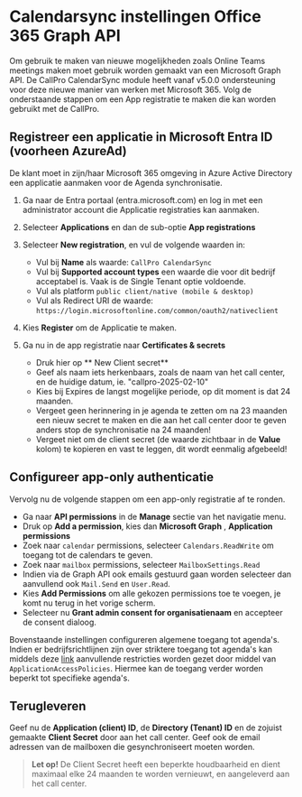 # Calendarsync instellingen Office 365 Graph API

Om gebruik te maken van nieuwe mogelijkheden zoals Online Teams meetings maken moet gebruik worden gemaakt van een Microsoft Graph API. De CallPro CalendarSync module heeft vanaf v5.0.0 ondersteuning voor deze nieuwe manier van werken met Microsoft 365. Volg de onderstaande stappen om een App registratie te maken die kan worden gebruikt met de CallPro.


## Registreer een applicatie in Microsoft Entra ID (voorheen AzureAd)
De klant moet in zijn/haar Microsoft 365 omgeving in Azure Active Directory een applicatie aanmaken voor de Agenda synchronisatie.

1. Ga naar de Entra portaal (entra.microsoft.com) en log in met een administrator account die Applicatie registraties kan aanmaken.

1. Selecteer **Applications** en dan de sub-optie **App registrations**

1. Selecteer **New registration**, en vul de volgende waarden in:

    * Vul bij **Name** als waarde: `CallPro CalendarSync`
    * Vul bij **Supported account types** een waarde die voor dit bedrijf acceptabel is. Vaak is de Single Tenant optie voldoende.
    * Vul als platform `public client/native (mobile & desktop)`
    * Vul als Redirect URI de waarde: `https://login.microsoftonline.com/common/oauth2/nativeclient`

1. Kies **Register** om de Applicatie te maken. 
1. Ga nu in de app registratie naar **Certificates & secrets**
    * Druk hier op ** New Client secret**
    * Geef als naam iets herkenbaars, zoals de naam van het call center, en de huidige datum, ie. "callpro-2025-02-10"
    * Kies bij Expires de langst mogelijke periode, op dit moment is dat 24 maanden.
    * Vergeet geen herinnering in je agenda te zetten om na 23 maanden een nieuw secret te maken en die aan het call center door te geven anders stop de synchronisatie na 24 maanden!
    * Vergeet niet om de client secret (de waarde zichtbaar in de **Value** kolom) te kopieren en vast te leggen, dit wordt eenmalig afgebeeld!

## Configureer app-only authenticatie
Vervolg nu de volgende stappen om een app-only registratie af te ronden.


* Ga naar **API permissions** in de **Manage** sectie van het navigatie menu.
* Druk op **Add a permission**, kies dan **Microsoft Graph** , **Application permissions**
* Zoek naar `calendar` permissions, selecteer `Calendars.ReadWrite` om toegang tot de calendars te geven.
* Zoek naar `mailbox` permissions, selecteer `MailboxSettings.Read`
* Indien via de Graph API ook emails gestuurd gaan worden selecteer dan aanvullend ook `Mail.Send` en `User.Read`.
* Kies **Add Permissions** om alle gekozen permissions toe te voegen, je komt nu terug in het vorige scherm.
* Selecteer nu **Grant admin consent for organisatienaam** en accepteer de consent dialoog.

Bovenstaande instellingen configureren algemene toegang tot agenda's. Indien er bedrijfsrichtlijnen zijn over striktere toegang tot agenda's kan middels deze [link](https://learn.microsoft.com/en-us/graph/auth-limit-mailbox-access) aanvullende restricties worden gezet door middel van `ApplicationAccessPolicies`. Hiermee kan de toegang verder worden beperkt tot specifieke agenda's.

## Terugleveren
Geef nu de **Application (client) ID**, de **Directory (Tenant) ID** en de zojuist gemaakte **Client Secret** door aan het call center. Geef ook de email adressen van de mailboxen die gesynchroniseert moeten worden.
> **Let op!** De Client Secret heeft een beperkte houdbaarheid en dient maximaal elke 24 maanden te worden vernieuwt, en aangeleverd aan het call center.

